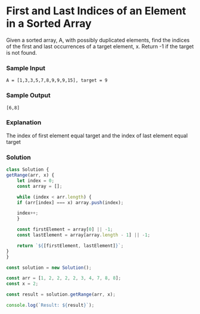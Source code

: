 # First and Last Indices of an Element in a Sorted Array

Given a sorted array, A, with possibly duplicated elements, find the indices of the first and last occurrences of a target element, x. Return -1 if the target is not found.

### Sample Input
```
A = [1,3,3,5,7,8,9,9,9,15], target = 9
```
### Sample Output
```
[6,8]
```
### Explanation

The index of first element equal target and the index of last element equal target

### Solution
```js
class Solution {
getRange(arr, x) {
    let index = 0;
    const array = [];

    while (index < arr.length) {
    if (arr[index] === x) array.push(index);

    index++;
    }

    const firstElement = array[0] || -1;
    const lastElement = array[array.length - 1] || -1;

    return `${[firstElement, lastElement]}`;
}
}

const solution = new Solution();

const arr = [1, 2, 2, 2, 2, 3, 4, 7, 8, 8];
const x = 2;

const result = solution.getRange(arr, x);

console.log(`Result: ${result}`);
```